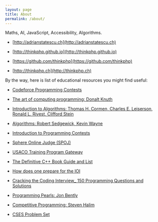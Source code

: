 ```yaml
---
layout: page
title: About
permalink: /about/
---
```

Maths, AI, JavaScript, Accessibility, Algorithms.

* [http://adrianstatescu.ch](http://adrianstatescu.ch)

* [http://thinkphp.github.io](http://thinkphp.github.io)

* [https://github.com/thinkphp](https://github.com/thinkphp)

* [http://thinkphp.ch](http://thinkphp.ch)

By the way, here is list of educational resources you might find useful:

* [Codeforce Programming Contests](https://codeforces.com/profile/thinkphp)


* [The art of computing programming: Donalt Knuth](https://www.amazon.com/Computer-Programming-Volumes-1-4A-Boxed/dp/0321751043)


* [Introduction to Algorithms: Thomas H. Cormen, Charles E. Leiserson, Ronald L. Rivest, Clifford Stein](https://www.amazon.com/Introduction-Algorithms-Thomas-H-Cormen/dp/0262033844/)

* [Algorithms: Robert Sedgewick, Kevin Wayne](https://www.amazon.com/Algorithms-4th-Robert-Sedgewick/dp/032157351X/)

* [Introduction to Programming Contests](https://web.stanford.edu/class/cs97si/)

* [Sphere Online Judge (SPOJ)](https://www.spoj.com/)

* [USACO Training Program Gateway](https://train.usaco.org/)

* [The Definitive C++ Book Guide and List](https://stackoverflow.com/questions/388242/the-definitive-c-book-guide-and-list)

* [How does one prepare for the IOI](https://www.quora.com/How-does-one-prepare-for-the-IOI-Aiming-for-gold/answer/Brian-Bi)

* [Cracking the Coding Interview_ 150 Programming Questions and Solutions](https://www.amazon.com/Cracking-Coding-Interview-Programming-Questions/dp/098478280X)

* [Programming Pearls: Jon Bently](https://www.amazon.com/Programming-Pearls-2nd-Jon-Bentley/dp/0201657880)

* [Competitive Programming: Steven Halim](https://cpbook.net/details)

* [CSES Problem Set](https://cses.fi/problemset/user/166019/)
